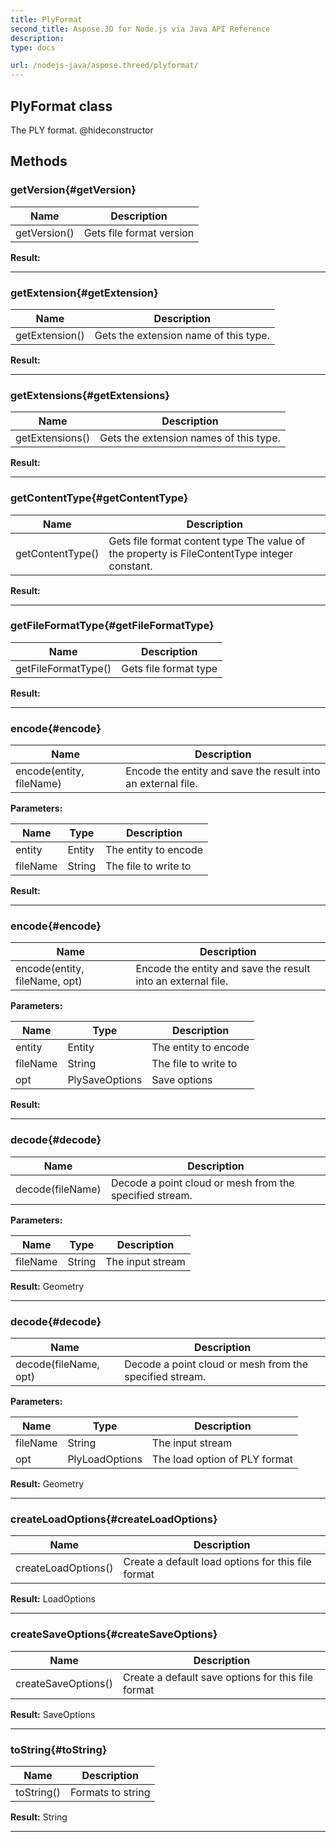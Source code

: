 ```yaml
---
title: PlyFormat 
second_title: Aspose.3D for Node.js via Java API Reference
description: 
type: docs

url: /nodejs-java/aspose.threed/plyformat/
---
```

## PlyFormat class

  The PLY format.  @hideconstructor


## Methods

### getVersion{#getVersion}

| Name | Description |
| --- | --- |
| getVersion() | Gets file format version | 

 **Result:**



---


### getExtension{#getExtension}

| Name | Description |
| --- | --- |
| getExtension() | Gets the extension name of this type. | 

 **Result:**



---


### getExtensions{#getExtensions}

| Name | Description |
| --- | --- |
| getExtensions() | Gets the extension names of this type. | 

 **Result:**



---


### getContentType{#getContentType}

| Name | Description |
| --- | --- |
| getContentType() | Gets file format content type The value of the property is FileContentType integer constant. | 

 **Result:**



---


### getFileFormatType{#getFileFormatType}

| Name | Description |
| --- | --- |
| getFileFormatType() | Gets file format type | 

 **Result:**



---


### encode{#encode}

| Name | Description |
| --- | --- |
| encode(entity, fileName) | Encode the entity and save the result into an external file. | 

 **Parameters:**

| Name | Type | Description |
| --- | --- | --- |
| entity | Entity | The entity to encode |
| fileName | String | The file to write to |

 **Result:**



---


### encode{#encode}

| Name | Description |
| --- | --- |
| encode(entity, fileName, opt) | Encode the entity and save the result into an external file. | 

 **Parameters:**

| Name | Type | Description |
| --- | --- | --- |
| entity | Entity | The entity to encode |
| fileName | String | The file to write to |
| opt | PlySaveOptions | Save options |

 **Result:**



---


### decode{#decode}

| Name | Description |
| --- | --- |
| decode(fileName) | Decode a point cloud or mesh from the specified stream. | 

 **Parameters:**

| Name | Type | Description |
| --- | --- | --- |
| fileName | String | The input stream |

 **Result:**
Geometry


---


### decode{#decode}

| Name | Description |
| --- | --- |
| decode(fileName, opt) | Decode a point cloud or mesh from the specified stream. | 

 **Parameters:**

| Name | Type | Description |
| --- | --- | --- |
| fileName | String | The input stream |
| opt | PlyLoadOptions | The load option of PLY format |

 **Result:**
Geometry


---


### createLoadOptions{#createLoadOptions}

| Name | Description |
| --- | --- |
| createLoadOptions() | Create a default load options for this file format | 

 **Result:**
LoadOptions


---


### createSaveOptions{#createSaveOptions}

| Name | Description |
| --- | --- |
| createSaveOptions() | Create a default save options for this file format | 

 **Result:**
SaveOptions


---


### toString{#toString}

| Name | Description |
| --- | --- |
| toString() | Formats to string | 

 **Result:**
String


---



